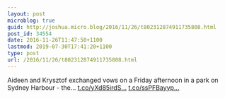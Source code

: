 ```yaml
---
layout: post
microblog: true
guid: http://joshua.micro.blog/2016/11/26/t802312874911735808.html
post_id: 34554
date: 2016-11-26T11:47:50+1100
lastmod: 2019-07-30T17:41:20+1100
type: post
url: /2016/11/26/t802312874911735808.html
---
```

Aideen and Krysztof exchanged vows on a Friday afternoon in a park on Sydney Harbour - the… [t.co/yXd85irdS...](https://t.co/yXd85irdSh) [t.co/ssPFBayyp...](https://t.co/ssPFBayypb)
